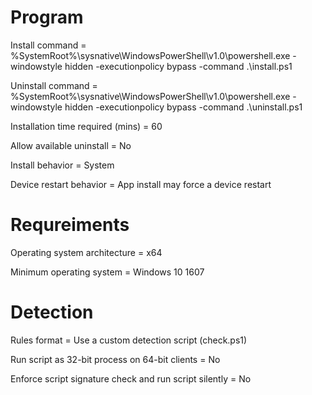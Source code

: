 # Program

Install command = %SystemRoot%\sysnative\WindowsPowerShell\v1.0\powershell.exe -windowstyle hidden -executionpolicy bypass -command .\install.ps1

Uninstall command = %SystemRoot%\sysnative\WindowsPowerShell\v1.0\powershell.exe -windowstyle hidden -executionpolicy bypass -command .\uninstall.ps1

Installation time required (mins) = 60

Allow available uninstall = No

Install behavior = System

Device restart behavior = App install may force a device restart

# Requreiments

Operating system architecture = x64

Minimum operating system = Windows 10 1607

# Detection

Rules format = Use a custom detection script (check.ps1)

Run script as 32-bit process on 64-bit clients = No

Enforce script signature check and run script silently = No
